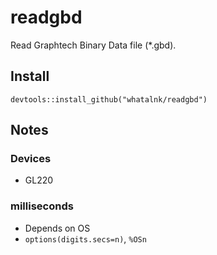 # readgbd

Read Graphtech Binary Data file (*.gbd).

## Install

```
devtools::install_github("whatalnk/readgbd")
```

## Notes

### Devices

* GL220

### milliseconds

* Depends on OS
* `options(digits.secs=n)`, `%OSn`
